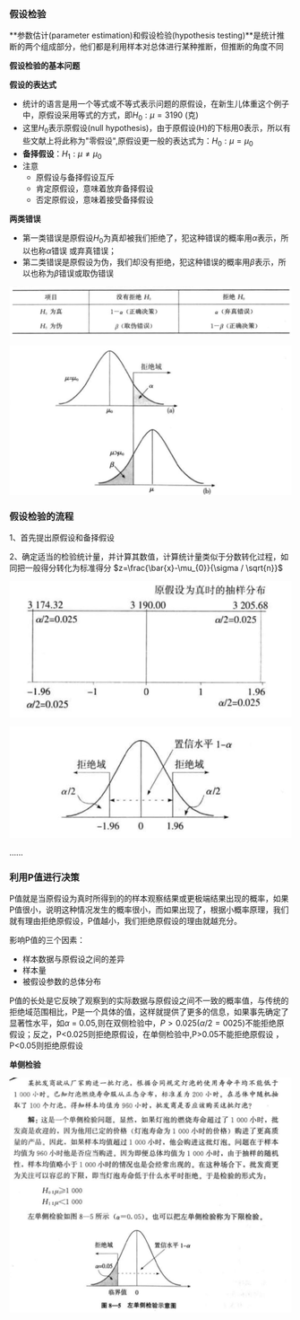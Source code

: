 ### 假设检验



 **参数估计(parameter estimation)和假设检验(hypothesis testing)**是统计推断的两个组成部分，他们都是利用样本对总体进行某种推断，但推断的角度不同



**假设检验的基本问题**

**假设的表达式**

* 统计的语言是用一个等式或不等式表示问题的原假设，在新生儿体重这个例子中，原假设采用等式的方式，即$H_{0}: \mu=3190$ (克)
* 这里$H_0$表示原假设(null hypothesis)，由于原假设(H)的下标用0表示，所以有些文献上将此称为"零假设",原假设更一般的表达式为：$H_{0}: \mu=\mu_{0}$
* **备择假设**：$H_{1}: \mu \neq \mu_{0}$
* 注意
  * 原假设与备择假设互斥
  * 肯定原假设，意味着放弃备择假设
  * 否定原假设，意味着接受备择假设



**两类错误**

* 第一类错误是原假设$H_0$为真却被我们拒绝了，犯这种错误的概率用$\alpha$表示，所以也称$\alpha$错误 或弃真错误；
* 第二类错误是原假设为伪，我们却没有拒绝，犯这种错误的概率用$\beta$表示，所以也称为$\beta$错误或取伪错误

![image-20191108120008495](../img/image-20191108120008495.png)

![image-20191108135354922](../img/image-20191108135354922.png)



### 假设检验的流程

1、首先提出原假设和备择假设

2、确定适当的检验统计量，并计算其数值，计算统计量类似于分数转化过程，如同把一般得分转化为标准得分 $z=\frac{\bar{x}-\mu_{0}}{\sigma / \sqrt{n}}$

![image-20191108143604376](../img/image-20191108143604376.png)

![image-20191108143753383](../img/image-20191108143753383.png)

…...



### 利用P值进行决策

P值就是当原假设为真时所得到的的样本观察结果或更极端结果出现的概率，如果P值很小，说明这种情况发生的概率很小，而如果出现了，根据小概率原理，我们就有理由拒绝原假设，P值越小，我们拒绝原假设的理由就越充分。

影响P值的三个因素：

* 样本数据与原假设之间的差异
* 样本量
* 被假设参数的总体分布

P值的长处是它反映了观察到的实际数据与原假设之间不一致的概率值，与传统的拒绝域范围相比，P是一个具体的值，这样就提供了更多的信息，如果事先确定了显著性水平，如$\alpha$ = 0.05,则在双侧检验中，$P > 0.025 (\alpha /2 = 0025)$不能拒绝原假设；反之，P<0.025则拒绝原假设，在单侧检验中,P>0.05不能拒绝原假设 ，P<0.05则拒绝原假设



**单侧检验**

![image-20191108145144048](../img/image-20191108145144048.png)





